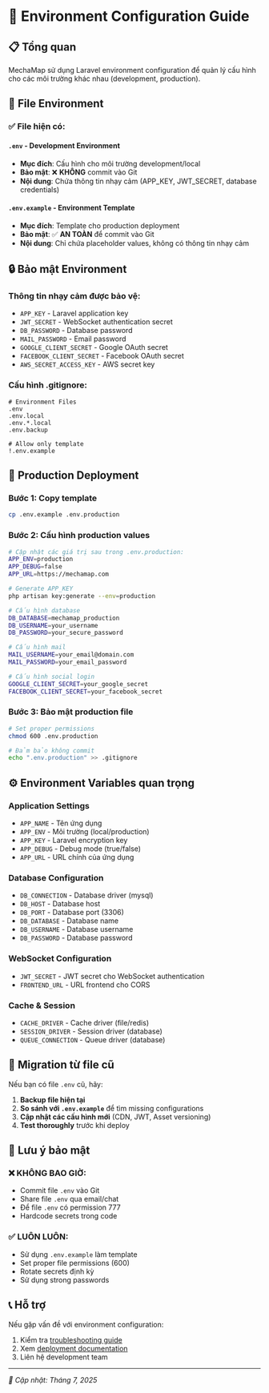 # 🔧 Environment Configuration Guide

## 📋 Tổng quan

MechaMap sử dụng Laravel environment configuration để quản lý cấu hình cho các môi trường khác nhau (development, production).

## 📁 File Environment

### ✅ **File hiện có:**

#### **`.env`** - Development Environment
- **Mục đích**: Cấu hình cho môi trường development/local
- **Bảo mật**: ❌ **KHÔNG** commit vào Git
- **Nội dung**: Chứa thông tin nhạy cảm (APP_KEY, JWT_SECRET, database credentials)

#### **`.env.example`** - Environment Template
- **Mục đích**: Template cho production deployment
- **Bảo mật**: ✅ **AN TOÀN** để commit vào Git
- **Nội dung**: Chỉ chứa placeholder values, không có thông tin nhạy cảm

## 🔒 Bảo mật Environment

### **Thông tin nhạy cảm được bảo vệ:**
- `APP_KEY` - Laravel application key
- `JWT_SECRET` - WebSocket authentication secret
- `DB_PASSWORD` - Database password
- `MAIL_PASSWORD` - Email password
- `GOOGLE_CLIENT_SECRET` - Google OAuth secret
- `FACEBOOK_CLIENT_SECRET` - Facebook OAuth secret
- `AWS_SECRET_ACCESS_KEY` - AWS secret key

### **Cấu hình .gitignore:**
```gitignore
# Environment Files
.env
.env.local
.env.*.local
.env.backup

# Allow only template
!.env.example
```

## 🚀 Production Deployment

### **Bước 1: Copy template**
```bash
cp .env.example .env.production
```

### **Bước 2: Cấu hình production values**
```bash
# Cập nhật các giá trị sau trong .env.production:
APP_ENV=production
APP_DEBUG=false
APP_URL=https://mechamap.com

# Generate APP_KEY
php artisan key:generate --env=production

# Cấu hình database
DB_DATABASE=mechamap_production
DB_USERNAME=your_username
DB_PASSWORD=your_secure_password

# Cấu hình mail
MAIL_USERNAME=your_email@domain.com
MAIL_PASSWORD=your_email_password

# Cấu hình social login
GOOGLE_CLIENT_SECRET=your_google_secret
FACEBOOK_CLIENT_SECRET=your_facebook_secret
```

### **Bước 3: Bảo mật production file**
```bash
# Set proper permissions
chmod 600 .env.production

# Đảm bảo không commit
echo ".env.production" >> .gitignore
```

## ⚙️ Environment Variables quan trọng

### **Application Settings**
- `APP_NAME` - Tên ứng dụng
- `APP_ENV` - Môi trường (local/production)
- `APP_KEY` - Laravel encryption key
- `APP_DEBUG` - Debug mode (true/false)
- `APP_URL` - URL chính của ứng dụng

### **Database Configuration**
- `DB_CONNECTION` - Database driver (mysql)
- `DB_HOST` - Database host
- `DB_PORT` - Database port (3306)
- `DB_DATABASE` - Database name
- `DB_USERNAME` - Database username
- `DB_PASSWORD` - Database password

### **WebSocket Configuration**
- `JWT_SECRET` - JWT secret cho WebSocket authentication
- `FRONTEND_URL` - URL frontend cho CORS

### **Cache & Session**
- `CACHE_DRIVER` - Cache driver (file/redis)
- `SESSION_DRIVER` - Session driver (database)
- `QUEUE_CONNECTION` - Queue driver (database)

## 🔄 Migration từ file cũ

Nếu bạn có file `.env` cũ, hãy:

1. **Backup file hiện tại**
2. **So sánh với `.env.example`** để tìm missing configurations
3. **Cập nhật các cấu hình mới** (CDN, JWT, Asset versioning)
4. **Test thoroughly** trước khi deploy

## 🚨 Lưu ý bảo mật

### **❌ KHÔNG BAO GIỜ:**
- Commit file `.env` vào Git
- Share file `.env` qua email/chat
- Để file `.env` có permission 777
- Hardcode secrets trong code

### **✅ LUÔN LUÔN:**
- Sử dụng `.env.example` làm template
- Set proper file permissions (600)
- Rotate secrets định kỳ
- Sử dụng strong passwords

## 📞 Hỗ trợ

Nếu gặp vấn đề với environment configuration:
1. Kiểm tra [troubleshooting guide](../troubleshooting/)
2. Xem [deployment documentation](../deployment/)
3. Liên hệ development team

---

*📅 Cập nhật: Tháng 7, 2025*
